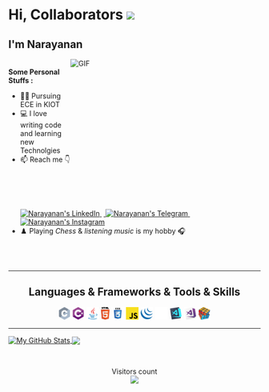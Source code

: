 # Hi, Collaborators <img src="https://media.giphy.com/media/hvRJCLFzcasrR4ia7z/giphy.gif" width="30px">
## I'm Narayanan
<img align="right" alt="GIF" src="https://github.com/abhisheknaiidu/abhisheknaiidu/blob/master/code.gif?raw=true" width="380" height="300" /><br>
**Some Personal Stuffs :**
- :man_student: Pursuing ECE in KIOT 
- :computer: I love writing code and learning new Technolgies 
- 📫 Reach me :point_down: <br><br>
&emsp;<a href="https://www.linkedin.com/in/narayananadaikalavan">
  <img alt="Narayanan's LinkedIn" width=30px  src="https://raw.githubusercontent.com/peterthehan/peterthehan/master/assets/linkedin.svg" />
</a>&nbsp;<a href="https://t.me/Narayanan_A">
  <img alt="Narayanan's Telegram" width=31px  src="https://user-images.githubusercontent.com/68996749/104467391-48f34280-55dc-11eb-818c-ef803fdcb43f.png" />
</a>&nbsp;<a href="https://www.instagram.com/nar_the_phoenix/">
  <img alt="Narayanan's Instagram" width=30px  src="https://user-images.githubusercontent.com/68996749/104475731-72649c00-55e5-11eb-9ea5-20ad1d6121bf.png" />
</a><br>
- :chess_pawn: Playing _Chess_ & _listening music_ is my hobby :headphones: 
<br><br><br><br>
<hr>
<h2 align="center">Languages & Frameworks & Tools & Skills</h2>
<p align="center">
  <code><img title="C" height="25" src="https://github.com/narayanan-web/narayanan-web/blob/main/Images/c.svg"></code>
  <code><img title="C#" height="25" src="https://github.com/narayanan-web/narayanan-web/blob/main/Images/cSharp.svg"></code>
  <code><img title="Java" height="25" src="https://github.com/narayanan-web/narayanan-web/blob/main/Images/java-original.svg"></code>
  <code><img title="HTML5" height="25" src="https://github.com/narayanan-web/narayanan-web/blob/main/Images/html5.svg"></code>
  <code><img title="CSS" height="25" src="https://github.com/narayanan-web/narayanan-web/blob/main/Images/css.svg"></code>
  <code><img title="Javascript" height="25" src="https://github.com/narayanan-web/narayanan-web/blob/main/Images/javascript.svg"></code>
  <code><img title="JQuery" height="25" src="https://github.com/narayanan-web/narayanan-web/blob/main/Images/jquery-original.svg"></code>
  <code><img title="GitHub" height="25" src="https://github.com/narayanan-web/narayanan-web/blob/main/Images/GitHub-Mark-Light-64px.png"></code>
  <code><img title="Visual Studio Code" height="25" src="https://github.com/narayanan-web/narayanan-web/blob/main/Images/vscode.png"></code>
  <code><img title="Microsoft Visual Studio" height="25" src="https://github.com/narayanan-web/narayanan-web/blob/main/Images/visualstudio.png"></code> 
  <code><img title="Problem Solving" height="25" src="https://github.com/narayanan-web/narayanan-web/blob/main/Images/problemSolving.png"></code>
</p>
<hr>
<p>
  <a href="https://github.com/narayanan-web?tab=repositories">
    <img align="center" src="https://github-readme-stats.vercel.app/api?username=narayanan-web&count_private=true&show_icons=true&line_height=25&count_private=true&theme=tokyonight&include_all_commits=true" alt="My GitHub Stats"/>
  </a>
   <a href="https://github.com/narayanan-web"><img align="center" src="https://github-readme-stats.vercel.app/api/top-langs/?username=narayanan-web&count_private=true&langs_count=10&layout=compact&theme=tokyonight&"/></a>
</p><br>
  <p align="center"> 
  Visitors count<br>
  <img src="https://profile-counter.glitch.me/narayanan-web/count.svg" />
</p>
